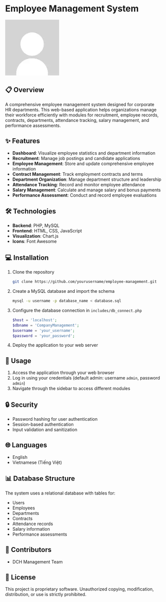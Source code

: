 # Employee Management System

![Employee Management System](images/avatar.png)

## 📋 Overview

A comprehensive employee management system designed for corporate HR departments. This web-based application helps organizations manage their workforce efficiently with modules for recruitment, employee records, contracts, departments, attendance tracking, salary management, and performance assessments.

## ✨ Features

- **Dashboard**: Visualize employee statistics and department information
- **Recruitment**: Manage job postings and candidate applications
- **Employee Management**: Store and update comprehensive employee information
- **Contract Management**: Track employment contracts and terms
- **Department Organization**: Manage department structure and leadership
- **Attendance Tracking**: Record and monitor employee attendance
- **Salary Management**: Calculate and manage salary and bonus payments
- **Performance Assessment**: Conduct and record employee evaluations

## 🛠️ Technologies

- **Backend**: PHP, MySQL
- **Frontend**: HTML, CSS, JavaScript
- **Visualization**: Chart.js
- **Icons**: Font Awesome

## 💻 Installation

1. Clone the repository
   ```bash
   git clone https://github.com/yourusername/employee-management.git
   ```

2. Create a MySQL database and import the schema
   ```bash
   mysql -u username -p database_name < database.sql
   ```

3. Configure the database connection in `includes/db_connect.php`
   ```php
   $host = 'localhost';
   $dbname = 'CompanyManagement';
   $username = 'your_username';
   $password = 'your_password';
   ```

4. Deploy the application to your web server

## 🚀 Usage

1. Access the application through your web browser
2. Log in using your credentials (default admin: username `admin`, password `admin`)
3. Navigate through the sidebar to access different modules

## 🔒 Security

- Password hashing for user authentication
- Session-based authentication
- Input validation and sanitization

## 🌐 Languages

- English
- Vietnamese (Tiếng Việt)

## 📊 Database Structure

The system uses a relational database with tables for:
- Users
- Employees
- Departments
- Contracts
- Attendance records
- Salary information
- Performance assessments

## 👥 Contributors

- DCH Management Team

## 📝 License

This project is proprietary software. Unauthorized copying, modification, distribution, or use is strictly prohibited.
